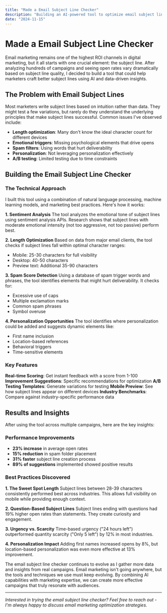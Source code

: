 ```yaml
---
title: "Made a Email Subject Line Checker"
description: "Building an AI-powered tool to optimize email subject lines and improve open rates through data-driven insights and A/B testing."
date: "2024-11-15"
---
```


# Made a Email Subject Line Checker

Email marketing remains one of the highest ROI channels in digital marketing, but it all starts with one crucial element: the subject line. After analyzing hundreds of campaigns and seeing open rates vary dramatically based on subject line quality, I decided to build a tool that could help marketers craft better subject lines using AI and data-driven insights.

## The Problem with Email Subject Lines

Most marketers write subject lines based on intuition rather than data. They might test a few variations, but rarely do they understand the underlying principles that make subject lines successful. Common issues I've observed include:

- **Length optimization**: Many don't know the ideal character count for different devices
- **Emotional triggers**: Missing psychological elements that drive opens
- **Spam filters**: Using words that hurt deliverability
- **Personalization**: Not leveraging personalization effectively
- **A/B testing**: Limited testing due to time constraints

## Building the Email Subject Line Checker

### The Technical Approach

I built this tool using a combination of natural language processing, machine learning models, and marketing best practices. Here's how it works:

**1. Sentiment Analysis**
The tool analyzes the emotional tone of subject lines using sentiment analysis APIs. Research shows that subject lines with moderate emotional intensity (not too aggressive, not too passive) perform best.

**2. Length Optimization**
Based on data from major email clients, the tool checks if subject lines fall within optimal character ranges:
- Mobile: 25-30 characters for full visibility
- Desktop: 40-50 characters
- Preview text: Additional 35-90 characters

**3. Spam Score Detection**
Using a database of spam trigger words and phrases, the tool identifies elements that might hurt deliverability. It checks for:
- Excessive use of caps
- Multiple exclamation marks
- Common spam phrases
- Symbol overuse

**4. Personalization Opportunities**
The tool identifies where personalization could be added and suggests dynamic elements like:
- First name inclusion
- Location-based references
- Behavioral triggers
- Time-sensitive elements

### Key Features

**Real-time Scoring**: Get instant feedback with a score from 1-100
**Improvement Suggestions**: Specific recommendations for optimization
**A/B Testing Templates**: Generate variations for testing
**Mobile Preview**: See how subject lines appear on different devices
**Industry Benchmarks**: Compare against industry-specific performance data

## Results and Insights

After using the tool across multiple campaigns, here are the key insights:

### Performance Improvements
- **23% increase** in average open rates
- **15% reduction** in spam folder placement
- **31% faster** subject line creation process
- **89% of suggestions** implemented showed positive results

### Best Practices Discovered

**1. The Sweet Spot Length**
Subject lines between 28-39 characters consistently performed best across industries. This allows full visibility on mobile while providing enough context.

**2. Question-Based Subject Lines**
Subject lines ending with questions had 19% higher open rates than statements. They create curiosity and engagement.

**3. Urgency vs. Scarcity**
Time-based urgency ("24 hours left") outperformed quantity scarcity ("Only 5 left") by 12% in most industries.

**4. Personalization Impact**
Adding first names increased opens by 8%, but location-based personalization was even more effective at 13% improvement.

The email subject line checker continues to evolve as I gather more data and insights from real campaigns. Email marketing isn't going anywhere, but the tools and techniques we use must keep evolving. By combining AI capabilities with marketing expertise, we can create more effective campaigns that truly resonate with audiences.

---

*Interested in trying the email subject line checker? Feel free to reach out - I'm always happy to discuss email marketing optimization strategies.*